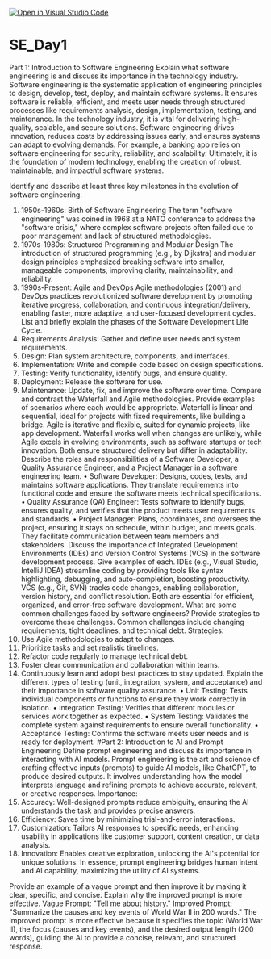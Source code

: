 [![Open in Visual Studio Code](https://classroom.github.com/assets/open-in-vscode-2e0aaae1b6195c2367325f4f02e2d04e9abb55f0b24a779b69b11b9e10269abc.svg)](https://classroom.github.com/online_ide?assignment_repo_id=18418270&assignment_repo_type=AssignmentRepo)
# SE_Day1
Part 1: Introduction to Software Engineering
Explain what software engineering is and discuss its importance in the technology industry.
Software engineering is the systematic application of engineering principles to design, develop, test, deploy, and maintain software systems. It ensures software is reliable, efficient, and meets user needs through structured processes like requirements analysis, design, implementation, testing, and maintenance. In the technology industry, it is vital for delivering high-quality, scalable, and secure solutions. Software engineering drives innovation, reduces costs by addressing issues early, and ensures systems can adapt to evolving demands. For example, a banking app relies on software engineering for security, reliability, and scalability. Ultimately, it is the foundation of modern technology, enabling the creation of robust, maintainable, and impactful software systems.

Identify and describe at least three key milestones in the evolution of software engineering.
1.	1950s-1960s: Birth of Software Engineering
The term "software engineering" was coined in 1968 at a NATO conference to address the "software crisis," where complex software projects often failed due to poor management and lack of structured methodologies.
2.	1970s-1980s: Structured Programming and Modular Design
The introduction of structured programming (e.g., by Dijkstra) and modular design principles emphasized breaking software into smaller, manageable components, improving clarity, maintainability, and reliability.
3.	1990s-Present: Agile and DevOps
Agile methodologies (2001) and DevOps practices revolutionized software development by promoting iterative progress, collaboration, and continuous integration/delivery, enabling faster, more adaptive, and user-focused development cycles.
List and briefly explain the phases of the Software Development Life Cycle.
1.	Requirements Analysis: Gather and define user needs and system requirements.
2.	Design: Plan system architecture, components, and interfaces.
3.	Implementation: Write and compile code based on design specifications.
4.	Testing: Verify functionality, identify bugs, and ensure quality.
5.	Deployment: Release the software for use.
6.	Maintenance: Update, fix, and improve the software over time.
Compare and contrast the Waterfall and Agile methodologies. Provide examples of scenarios where each would be appropriate.
Waterfall is linear and sequential, ideal for projects with fixed requirements, like building a bridge. Agile is iterative and flexible, suited for dynamic projects, like app development. Waterfall works well when changes are unlikely, while Agile excels in evolving environments, such as software startups or tech innovation. Both ensure structured delivery but differ in adaptability.
Describe the roles and responsibilities of a Software Developer, a Quality Assurance Engineer, and a Project Manager in a software engineering team.
•	Software Developer: Designs, codes, tests, and maintains software applications. They translate requirements into functional code and ensure the software meets technical specifications.
•	Quality Assurance (QA) Engineer: Tests software to identify bugs, ensures quality, and verifies that the product meets user requirements and standards.
•	Project Manager: Plans, coordinates, and oversees the project, ensuring it stays on schedule, within budget, and meets goals. They facilitate communication between team members and stakeholders.
Discuss the importance of Integrated Development Environments (IDEs) and Version Control Systems (VCS) in the software development process. Give examples of each.
IDEs (e.g., Visual Studio, IntelliJ IDEA) streamline coding by providing tools like syntax highlighting, debugging, and auto-completion, boosting productivity. 
VCS (e.g., Git, SVN) tracks code changes, enabling collaboration, version history, and conflict resolution. Both are essential for efficient, organized, and error-free software development.
What are some common challenges faced by software engineers? Provide strategies to overcome these challenges.
Common challenges include changing requirements, tight deadlines, and technical debt. Strategies:
1.	Use Agile methodologies to adapt to changes.
2.	Prioritize tasks and set realistic timelines.
3.	Refactor code regularly to manage technical debt.
4.	Foster clear communication and collaboration within teams.
5.	Continuously learn and adopt best practices to stay updated.
Explain the different types of testing (unit, integration, system, and acceptance) and their importance in software quality assurance.
•	Unit Testing: Tests individual components or functions to ensure they work correctly in isolation.
•	Integration Testing: Verifies that different modules or services work together as expected.
•	System Testing: Validates the complete system against requirements to ensure overall functionality.
•	Acceptance Testing: Confirms the software meets user needs and is ready for deployment.
#Part 2: Introduction to AI and Prompt Engineering
Define prompt engineering and discuss its importance in interacting with AI models.
Prompt engineering is the art and science of crafting effective inputs (prompts) to guide AI models, like ChatGPT, to produce desired outputs. It involves understanding how the model interprets language and refining prompts to achieve accurate, relevant, or creative responses.
Importance:
1.	Accuracy: Well-designed prompts reduce ambiguity, ensuring the AI understands the task and provides precise answers.
2.	Efficiency: Saves time by minimizing trial-and-error interactions.
3.	Customization: Tailors AI responses to specific needs, enhancing usability in applications like customer support, content creation, or data analysis.
4.	Innovation: Enables creative exploration, unlocking the AI's potential for unique solutions.
In essence, prompt engineering bridges human intent and AI capability, maximizing the utility of AI systems.

Provide an example of a vague prompt and then improve it by making it clear, specific, and concise. Explain why the improved prompt is more effective.
Vague Prompt: "Tell me about history."
Improved Prompt: "Summarize the causes and key events of World War II in 200 words."
The improved prompt is more effective because it specifies the topic (World War II), the focus (causes and key events), and the desired output length (200 words), guiding the AI to provide a concise, relevant, and structured response.
